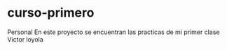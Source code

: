 # curso-primero
Personal
En este proyecto se encuentran las practicas de mi primer clase
Victor loyola

